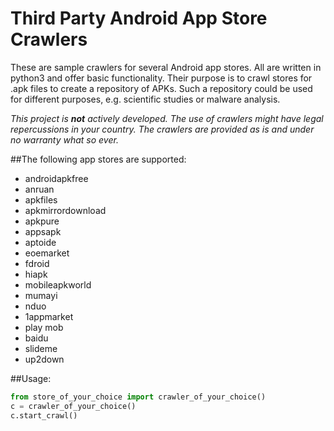 # Third Party Android App Store Crawlers

These are sample crawlers for several Android app stores. 
All are written in python3 and offer basic functionality.
Their purpose is to crawl stores for .apk files to create a repository of APKs. 
Such a repository could be used for different purposes, e.g. scientific studies or malware analysis.

_This project is **not** actively developed. The use of crawlers might have legal repercussions in your country. The crawlers are provided as is and under no warranty what so ever._


##The following app stores are supported:

 - androidapkfree
 - anruan
 - apkfiles
 - apkmirrordownload
 - apkpure
 - appsapk
 - aptoide
 - eoemarket
 - fdroid
 - hiapk
 - mobileapkworld
 - mumayi
 - nduo
 - 1appmarket
 - play mob
 - baidu
 - slideme
 - up2down
 
 ##Usage:
 ```python
from store_of_your_choice import crawler_of_your_choice() 
c = crawler_of_your_choice()
c.start_crawl()
```
 

